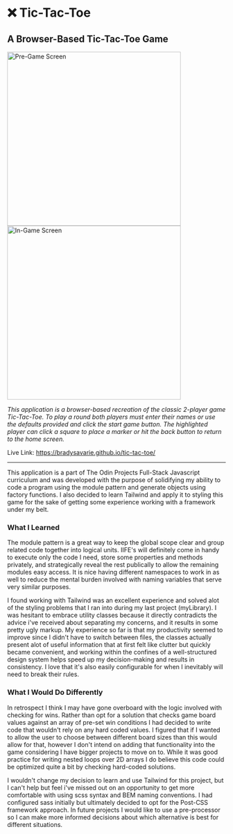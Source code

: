 <h1>❌ Tic-Tac-Toe</h1>

<h2>A Browser-Based Tic-Tac-Toe Game</h2>

<div style='flex'>
<img width="400" alt="Pre-Game Screen" src="https://user-images.githubusercontent.com/106128212/220511412-fbf17af1-b6ff-477e-9d6f-a596a7f9ec30.png">
<img width="400" alt="In-Game Screen" src="https://user-images.githubusercontent.com/106128212/220511434-1e11d6e5-e302-4750-88f5-7a66613387c0.png">
</div>

<i>This application is a browser-based recreation of the classic 2-player game Tic-Tac-Toe. To play a round both players must enter their names or use the defaults provided and click the start game button. The highlighted player can click a square to place a marker or hit the back button to return to the home screen.</i>

Live Link: https://bradysavarie.github.io/tic-tac-toe/

 <hr>
 
This application is a part of The Odin Projects Full-Stack Javascript curriculum and was developed with the purpose of solidifying my ability to code a program using the module pattern and generate objects using factory functions. I also decided to learn Tailwind and apply it to styling this game for the sake of getting some experience working with a framework under my belt.

<h3>What I Learned</h3>

The module pattern is a great way to keep the global scope clear and group related code together into logical units. IIFE's will definitely come in handy to execute only the code I need, store some properties and methods privately, and strategically reveal the rest publically to allow the remaining modules easy access. It is nice having different namespaces to work in as well to reduce the mental burden involved with naming variables that serve very similar purposes.

I found working with Tailwind was an excellent experience and solved alot of the styling problems that I ran into during my last project (myLibrary). I was hesitant to embrace utility classes because it directly contradicts the advice i've received about separating my concerns, and it results in some pretty ugly markup. My experience so far is that my productivity seemed to improve since I didn't have to switch between files, the classes actually present alot of useful information that at first felt like clutter but quickly became convenient, and working within the confines of a well-structured design system helps speed up my decision-making and results in consistency. I love that it's also easily configurable for when I inevitably will need to break their rules.

<h3>What I Would Do Differently</h3>

In retrospect I think I may have gone overboard with the logic involved with checking for wins. Rather than opt for a solution that checks game board values against an array of pre-set win conditions I had decided to write code that wouldn't rely on any hard coded values. I figured that if I wanted to allow the user to choose between different board sizes than this would allow for that, however I don't intend on adding that functionality into the game considering I have bigger projects to move on to. While it was good practice for writing nested loops over 2D arrays I do believe this code could be optimized quite a bit by checking hard-coded solutions.

I wouldn't change my decision to learn and use Tailwind for this project, but I can't help but feel i've missed out on an opportunity to get more comfortable with using scss syntax and BEM naming conventions. I had configured sass initially but ultimately decided to opt for the Post-CSS framework approach. In future projects I would like to use a pre-processor so I can make more informed decisions about which alternative is best for different situations.
